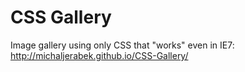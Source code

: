 # CSS Gallery
Image gallery using only CSS that "works" even in IE7: http://michaljerabek.github.io/CSS-Gallery/
